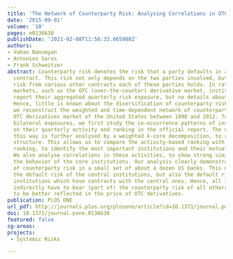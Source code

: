 ```yaml
---
title: 'The Network of Counterparty Risk: Analysing Correlations in OTC Derivatives'
date: '2015-09-01'
volume: '10'
pages: e0136638
publishDate: '2021-02-08T11:56:33.865988Z'
authors:
- Vahan Nanumyan
- Antonios Garas
- Frank Schweitzer
abstract: Counterparty risk denotes the risk that a party defaults in a bilateral
  contract. This risk not only depends on the two parties involved, but also on the
  risk from various other contracts each of these parties holds. In rather informal
  markets, such as the OTC (over-the-counter) derivative market, institutions only
  report their aggregated quarterly risk exposure, but no details about their counterparties.
  Hence, little is known about the diversification of counterparty risk. In this paper,
  we reconstruct the weighted and time-dependent network of counterparty risk in the
  OTC derivatives market of the United States between 1998 and 2012. To proxy unknown
  bilateral exposures, we first study the co-occurrence patterns of institutions based
  on their quarterly activity and ranking in the official report. The network obtained
  this way is further analysed by a weighted k-core decomposition, to reveal a core-periphery
  structure. This allows us to compare the activity-based ranking with a topology-based
  ranking, to identify the most important institutions and their mutual dependencies.
  We also analyse correlations in these activities, to show strong similarities in
  the behavior of the core institutions. Our analysis clearly demonstrates the clustering
  of counterparty risk in a small set of about a dozen US banks. This not only increases
  the default risk of the central institutions, but also the default risk of peripheral
  institutions which have contracts with the central ones. Hence, all institutions
  indirectly have to bear (part of) the counterparty risk of all others, which needs
  to be better reflected in the price of OTC derivatives.
publication: PLOS ONE
url_pdf: http://journals.plos.org/plosone/article?id=10.1371/journal.pone.0136638
doi: 10.1371/journal.pone.0136638
featured: false
sg-areas:
projects: 
 - Systemic Risks

---
```


